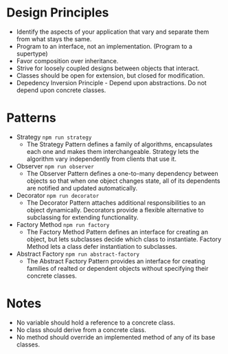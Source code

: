 # Design Principles
- Identify the aspects of your application that vary and separate them from what stays the same.
- Program to an interface, not an implementation. (Program to a supertype)
- Favor composition over inheritance.
- Strive for loosely coupled designs between objects that interact.
- Classes should be open for extension, but closed for modification.
- Depedency Inversion Principle - Depend upon abstractions. Do not depend upon concrete classes.

# Patterns
* Strategy `npm run strategy`
  * The Strategy Pattern defines a family of algorithms, encapsulates each one and makes them interchangeable. Strategy lets the algorithm vary independently from clients that use it.
* Observer `npm run observer`
  * The Observer Pattern defines a one-to-many dependency between objects so that when one object changes state, all of its dependents are notified and updated automatically.
* Decorator `npm run decorator`
  * The Decorator Pattern attaches additional responsibilities to an object dynamically. Decorators provide a flexible alternative to subclassing for extending functionality.
* Factory Method `npm run factory`
  * The Factory Method Pattern defines an interface for creating an object, but lets subclasses decide which class to instantiate. Factory Method lets a class defer instantiation to subclasses.
* Abstract Factory `npm run abstract-factory`
  * The Abstract Factory Pattern provides an interface for creating families of realted or dependent objects without specifying their concrete classes.

# Notes
- No variable should hold a reference to a concrete class.
- No class should derive from a concrete class.
- No method should override an implemented method of any of its base classes.